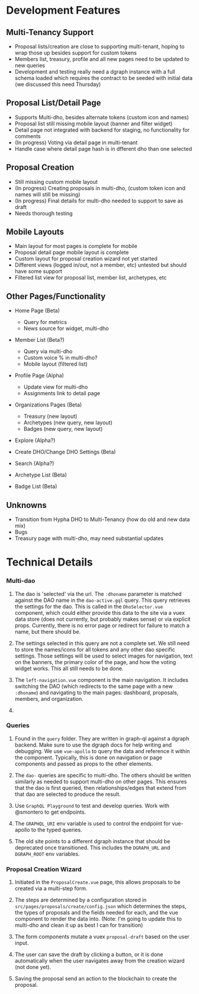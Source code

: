 # Development Features

## Multi-Tenancy Support
- Proposal lists/creation are close to supporting multi-tenant, hoping to wrap those up besides support for custom tokens
- Members list, treasury, profile and all new pages need to be updated to new queries
- Development and testing really need a dgraph instance with a full schema loaded which requires the contract to be seeded with initial data (we discussed this need Thursday)

## Proposal List/Detail Page
- Supports Multi-dho, besides alternate tokens (custom icon and names)
- Proposal list still missing mobile layout (banner and filter widget)
- Detail page not integrated with backend for staging, no functionality for comments
- (In progress) Voting via detail page in multi-tenant
- Handle case where detail page hash is in dfferent dho than one selected

## Proposal Creation
- Still missing custom mobile layout
- (In progress) Creating proposals in multi-dho, (custom token icon and names will still be missing)
- (In progress) Final details for multi-dho needed to support to save as draft
- Needs thorough testing

## Mobile Layouts
- Main layout for most pages is complete for mobile
- Proposal detail page mobile layout is complete
- Custom layout for proposal creation wizard not yet started
- Different views (logged in/out, not a member, etc) untested but should have some support
- Filtered list view for proposal list, member list, archetypes, etc

## Other Pages/Functionality
- Home Page (Beta)
  - Query for metrics
  - News source for widget, multi-dho

- Member List (Beta?)
  - Query via multi-dho
  - Custom voice % in multi-dho?
  - Mobile layout (filtered list)

- Profile Page (Alpha)
  - Update view for multi-dho
  - Assignments link to detail page

- Organizations Pages (Beta)
  - Treasury (new layout)
  - Archetypes (new query, new layout)
  - Badges (new query, new layout)

- Explore (Alpha?)
- Create DHO/Change DHO Settings (Beta)
- Search (Alpha?)
- Archetype List (Beta)
- Badge List (Beta)

## Unknowns
- Transition from Hypha DHO to Multi-Tenancy (how do old and new data mix)
- Bugs
- Treasury page with multi-dho, may need substantial updates


# Technical Details

### Multi-dao

1. The dao is 'selected' via the url. The `:dhoname` parameter is matched against the DAO name in the `dao-active.gql` query. This query retrieves the settings for the dao. This is called in the `DhoSelector.vue` component, which could either provide this data to the site via a vuex data store (does not currently, but probably makes sense) or via explicit props. Currently, there is no error page or redirect for failure to match a name, but there should be.

1. The settings selected in this query are not a complete set. We still need to store the names/icons for all tokens and any other dao specific settings. Those settings will be used to select images for navigation, text on the banners, the primary color of the page, and how the voting widget works. This all still needs to be done.

1. The `left-navigation.vue` component is the main navigation. It includes switching the DAO (which redirects to the same page with a new `:dhoname`) and navigating to the main pages: dashboard, proposals, members, and organization.

1.

### Queries

1. Found in the `query` folder. They are written in graph-ql against a dgraph backend. Make sure to use the dgraph docs for help writing and debugging. We use `vue-apollo` to query the data and reference it within the component. Typically, this is done on navigation or page components and passed as props to the other elements.

1. The `dao-` queries are specific to multi-dho. The others should be written similarly as needed to support multi-dho on other pages. This ensures that the dao is first queried, then relationships/edges that extend from that dao are selected to produce the result.

1. Use `GraphQL Playground` to test and develop queries. Work with @smontero to get endpoints.

1. The `GRAPHQL_URI` env variable is used to control the endpoint for vue-apollo to the typed queries.

1. The old site points to a different dgraph instance that should be deprecated once transitioned. This includes the `DGRAPH_URL` and `DGRAPH_ROOT` env variables.


### Proposal Creation Wizard

1. Initiated in the `ProposalCreate.vue` page, this allows proposals to be created via a multi-step form.

1. The steps are determined by a configuration stored in `src/pages/proposals/create/config.json` which determines the steps, the types of proposals and the fields needed for each, and the vue component to render the data into. (Note: I'm going to update this to multi-dho and clean it up as best I can for transition)

1. The form components mutate a vuex `proposal-draft` based on the user input.

1. The user can save the draft by clicking a button, or it is done automatically when the user navigates away from the creation wizard (not done yet).

1. Saving the proposal send an action to the blockchain to create the proposal.

